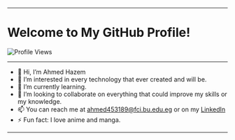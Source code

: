 
---
# Welcome to My GitHub Profile!

![Profile Views](https://komarev.com/ghpvc/?username=ahmed-hazem-1&color=blue)

---



- 👋 Hi, I’m Ahmed Hazem
- 👀 I’m interested in every technology that ever created and will be.
- 🌱 I’m currently learning.
- 💞️ I’m looking to collaborate on everything that could improve my skills or my knowledge.
- 📫 You can reach me at ahmed453189@fci.bu.edu.eg or on my [LinkedIn](http://www.linkedin.com/in/ahmed-hazem-elabady-9a904924b)
- ⚡ Fun fact: I love anime and manga.

---
